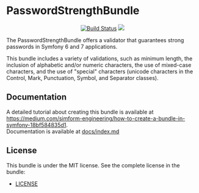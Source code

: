 PasswordStrengthBundle
=============================

<p align="center">
<a href="https://github.com/SimformSolutionsPvtLtd/PasswordStrengthBundle/actions"><img src="https://github.com/SimformSolutionsPvtLtd/PasswordStrengthBundle/actions/workflows/symfony.yml/badge.svg" alt="Build Status"></a>
<img src="https://img.shields.io/github/downloads/SimformSolutionsPvtLtd/PasswordStrengthBundle/total" />
</p>

The PasswordStrengthBundle offers a validator that guarantees strong passwords in Symfony 6 and 7 applications. 

This bundle includes a variety of validations, such as minimum length, the inclusion of alphabetic and/or numeric characters, the use of mixed-case characters, and the use of "special" characters (unicode characters in the Control, Mark, Punctuation, Symbol, and Separator classes).

## Documentation

A detailed tutorial about creating this bundle is available at https://medium.com/simform-engineering/how-to-create-a-bundle-in-symfony-18bf584835d1.  
Documentation is available
at [docs/index.md](https://github.com/SimformSolutionsPvtLtd/PasswordStrengthBundle/blob/master/docs/index.md)


## License

This bundle is under the MIT license. See the complete license in the bundle:

- [LICENSE](https://github.com/SimformSolutionsPvtLtd/PasswordStrengthBundle/blob/master/LICENSE)
